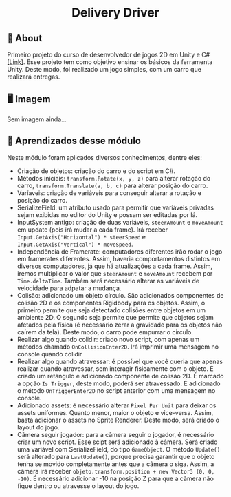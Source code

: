 <h1 align = "center">
  Delivery Driver
</h1>

## 📄 About
<p>Primeiro projeto do curso de desenvolvedor de jogos 2D em Unity e C# <a href="https://www.udemy.com/course/unitycourse/">[Link]</a>. Esse projeto tem como objetivo ensinar os básicos da ferramenta Unity. Deste modo, foi realizado um jogo simples, com um carro que realizará entregas. </p> 

## 🖥 Imagem
<p>Sem imagem ainda...</p>

## 📖 Aprendizados desse módulo
Neste módulo foram aplicados diversos conhecimentos, dentre eles:
+ Criação de objetos: criação do carro e do script em C#.
+ Métodos iniciais: `transform.Rotate(x, y, z)` para alterar rotação do carro, `transform.Translate(a, b, c)` para alterar posição do carro.
+ Varíaveis: criação de variáveis para conseguir alterar a rotação e posição do carro.
+ SerializeField: um atributo usado para permitir que variáveis privadas sejam exibidas no editor do Unity e possam ser editadas por lá.
+ InputSystem antigo: criação de duas variáveis, `steerAmount` e `moveAmount` em update (pois irá mudar a cada frame). Irá receber `Input.GetAxis("Horizontal") * steerSpeed` e `Input.GetAxis("Vertical") * moveSpeed`.
+ Independência de Framerate: computadores diferentes irão rodar o jogo em framerates diferentes. Assim, haveria comportamentos distintos em diversos computadores, já que há atualizações a cada frame. Assim, iremos multiplicar o valor que `steerAmount` e `moveAmount` recebem por `Time.deltaTime`. Também será necessário alterar as variáveis de velocidade para adpatar a mudança.
+ Colisão: adicionado um objeto círculo. São adicionados componentes de colisão 2D e os componentes Rigidbody para os objetos. Assim, o primeiro permite que seja detectado colisões entre objetos em um ambiente 2D. O segundo seja permite que permite que objetos sejam afetados pela física (é necessário zerar a gravidade para os objetos não caírem da tela). Deste modo, o carro pode empurrar o círculo.
+ Realizar algo quando colidir: criado novo script, com apenas um métodos chamado `OnCollisionEnter2D`. Irá imprimir uma mensagem no console quando colidir
+ Realizar algo quando atravessar: é possível que você queria que apenas realizar quando atravessar, sem interagir fisicamente com o objeto. É criado um retângulo e adicionado componente de colisão 2D. É marcado a opção `Is Trigger`, deste modo, poderá ser atravessado. É adicionado o método `OnTriggerEnter2D` no script anterior com uma mensagem no console.
+ Adicionado assets: é necessário alterar `Pixel Per Unit` para deixar os assets uniformes. Quanto menor, maior o objeto e vice-versa. Assim, basta adicionar o assets no Sprite Renderer. Deste modo, será criado o layout do jogo.
+ Câmera seguir jogador: para a câmera seguir o jogador, é necessário criar um novo script. Esse scipt será adicionado à câmera. Será criado uma variável com SerializeField, do tipo `GameObject`. O método `Update()` será alterado para `LastUpdate()`, porque precisa garantir que o objeto tenha se movido completamente antes que a câmera o siga. Assim, a câmera irá receber `objeto.transform.position + new Vector3 (0, 0, -10)`. É necessário adicionar -10 na posição Z para que a câmera não fique dentro ou atravesse o layout do jogo.
